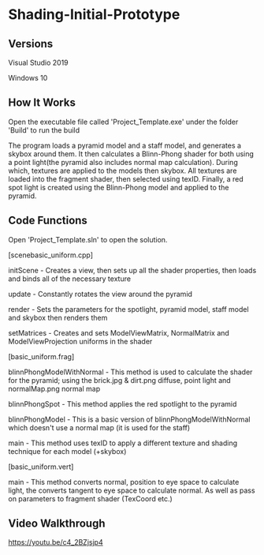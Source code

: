 # Shading-Initial-Prototype


## Versions

Visual Studio 2019

Windows 10


## How It Works

Open the executable file called 'Project_Template.exe' under the folder 'Build' to run the build

The program loads a pyramid model and a staff model, and generates a skybox around them.
It then calculates a Blinn-Phong shader for both using a point light(the pyramid also includes normal map calculation).
During which, textures are applied to the models then skybox. All textures are loaded into the fragment shader, then selected using texID.
Finally, a red spot light is created using the Blinn-Phong model and applied to the pyramid.


## Code Functions


Open 'Project_Template.sln' to open the solution.


[scenebasic_uniform.cpp]

initScene - Creates a view, then sets up all the shader properties, then loads and binds all of the necessary texture

update - Constantly rotates the view around the pyramid

render - Sets the parameters for the spotlight, pyramid model, staff model and skybox then renders them

setMatrices - Creates and sets ModelViewMatrix, NormalMatrix and ModelViewProjection uniforms in the shader


[basic_uniform.frag]

blinnPhongModelWithNormal - This method is used to calculate the shader for the pyramid; using the brick.jpg & dirt.png diffuse, point light and normalMap.png normal map

blinnPhongSpot - This method applies the red spotlight to the pyramid

blinnPhongModel - This is a basic version of blinnPhongModelWithNormal which doesn't use a normal map (it is used for the staff)

main - This method uses texID to apply a different texture and shading technique for each model (+skybox)


[basic_uniform.vert]

main - This method converts normal, position to eye space to calculate light, the converts tangent to eye space to calculate normal. As well as pass on parameters to fragment shader (TexCoord etc.)


## Video Walkthrough


https://youtu.be/c4_2BZjsjp4














